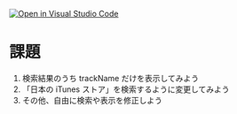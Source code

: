 [![Open in Visual Studio Code](https://classroom.github.com/assets/open-in-vscode-2e0aaae1b6195c2367325f4f02e2d04e9abb55f0b24a779b69b11b9e10269abc.svg)](https://classroom.github.com/online_ide?assignment_repo_id=17207996&assignment_repo_type=AssignmentRepo)
# 課題

1. 検索結果のうち trackName だけを表示してみよう
1. 「日本の iTunes ストア」を検索するように変更してみよう
1. その他、自由に検索や表示を修正しよう
